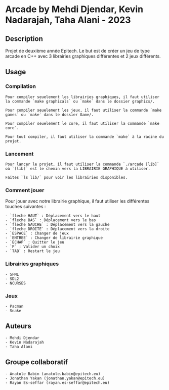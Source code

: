 # Arcade by Mehdi Djendar, Kevin Nadarajah, Taha Alani - 2023

## Description

Projet de deuxième année Epitech. Le but est de créer un jeu de type arcade en C++ avec 3 librairies graphiques différentes et 2 jeux différents.

## Usage

### Compilation

    Pour compiler seuelement les librairies graphiques, il faut utiliser la commande `make graphicals` ou `make` dans le dossier graphics/.

    Pour compiler seuelement les jeux, il faut utiliser la commande `make games` ou `make` dans le dossier Game/.

    Pour compiler seuelement le core, il faut utiliser la commande `make core`.

    Pour tout compiler, il faut utiliser la commande `make` à la racine du projet.

### Lancement

    Pour lancer le projet, il faut utiliser la commande `./arcade [lib]` où `[lib]` est le chemin vers la LIBRAIRIE GRAPHIQUE à utiliser.

    Faites `ls lib/` pour voir les librairies disponibles.

### Comment jouer

Pour jouer avec notre librairie graphique, il faut utiliser les différentes touches suivantes :

    - `fleche HAUT` : Déplacement vers le haut
    - `fleche BAS` : Déplacement vers le bas
    - `fleche GAUCHE` : Déplacement vers la gauche
    - `fleche DROITE` : Déplacement vers la droite
    - `ESPACE` : Changer de jeux
    - `ENTREE` : Changer de librairie graphique
    - `ECHAP` : Quitter le jeu
    - `P` : Valider un choix
    - `TAB` : Restart le jeu

### Librairies graphiques

    - SFML
    - SDL2
    - NCURSES

### Jeux

    - Pacman
    - Snake

## Auteurs

    - Mehdi Djendar
    - Kevin Nadarajah
    - Taha Alani

## Groupe collaboratif

    - Anatole Babin (anatole.babin@epitech.eu)
    - Jonathan Yakan (jonathan.yakan@epitech.eu)
    - Rayan Es-seffar (rayan.es-seffar@epitech.eu)



